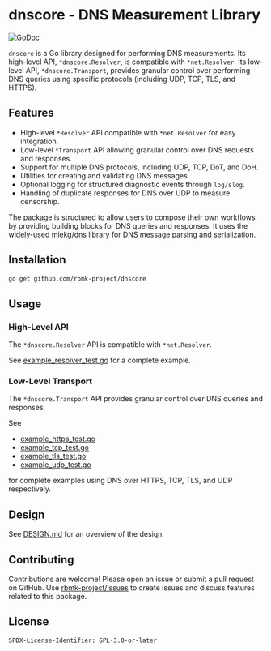 # dnscore - DNS Measurement Library

[![GoDoc](https://pkg.go.dev/badge/github.com/rbmk-project/dnscore)](https://pkg.go.dev/github.com/rbmk-project/dnscore)

`dnscore` is a Go library designed for performing DNS measurements.  Its high-level
API, `*dnscore.Resolver`, is compatible with `*net.Resolver`. Its low-level API,
`*dnscore.Transport`, provides granular control over performing DNS queries using
specific protocols (including UDP, TCP, TLS, and HTTPS).

## Features

- High-level `*Resolver` API compatible with `*net.Resolver` for easy integration.
- Low-level `*Transport` API allowing granular control over DNS requests and responses.
- Support for multiple DNS protocols, including UDP, TCP, DoT, and DoH.
- Utilities for creating and validating DNS messages.
- Optional logging for structured diagnostic events through `log/slog`.
- Handling of duplicate responses for DNS over UDP to measure censorship.

The package is structured to allow users to compose their own workflows
by providing building blocks for DNS queries and responses. It uses
the widely-used [miekg/dns](https://github.com/miekg/dns) library for
DNS message parsing and serialization.

## Installation

```sh
go get github.com/rbmk-project/dnscore
```

## Usage

### High-Level API

The `*dnscore.Resolver` API is compatible with `*net.Resolver`.

See [example_resolver_test.go](example_resolver_test.go) for a complete example.

### Low-Level Transport

The `*dnscore.Transport` API provides granular control over DNS queries and responses.

See

- [example_https_test.go](example_https_test.go)
- [example_tcp_test.go](example_tcp_test.go)
- [example_tls_test.go](example_tls_test.go)
- [example_udp_test.go](example_udp_test.go)

for complete examples using DNS over HTTPS, TCP, TLS, and UDP respectively.

## Design

See [DESIGN.md](DESIGN.md) for an overview of the design.

## Contributing

Contributions are welcome! Please open an issue or submit a pull request
on GitHub. Use [rbmk-project/issues](https://github.com/rbmk-project/issues)
to create issues and discuss features related to this package.

## License

```
SPDX-License-Identifier: GPL-3.0-or-later
```
